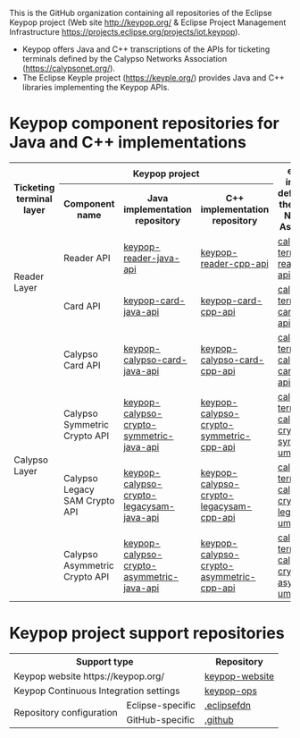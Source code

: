 This is the GitHub organization containing all repositories of the Eclipse Keypop project (Web site http://keypop.org/ & Eclipse Project Management Infrastructure https://projects.eclipse.org/projects/iot.keypop).

 - Keypop offers Java and C++ transcriptions of the APIs for ticketing terminals defined by the Calypso Networks Association (https://calypsonet.org/).
 - The Eclipse Keyple project (https://keyple.org/) provides Java and C++ libraries implementing the Keypop APIs.

# Keypop component repositories for Java and C++ implementations

<table>
	<tbody>
		<tr>
			<th scope="col" rowspan="2">Ticketing terminal layer</th>
			<th scope="col" colspan="3">Keypop project</th>
			<th scope="col" rowspan="2">external interface definition by the Calypso Networks Association</th>
		</tr>
		<tr>
			<th scope="col">Component name</th>
			<th scope="col">Java implementation repository</th>
			<th scope="col">C++ implementation repository</th>
		</tr>
		<tr>
			<td rowspan="2">Reader Layer</td>
			<td>Reader API</td>
			<td><a href="https://github.com/eclipse-keypop/keypop-reader-java-api">keypop-reader-java-api</a></td>
			<td><a href="https://github.com/eclipse-keypop/keypop-reader-cpp-api">keypop-reader-cpp-api</a></td>
			<td><a href="https://calypsonet.github.io/calypsonet-terminal-reader-uml-api/">calypsonet-terminal-reader-uml-api</a></td>
		</tr>
		<tr>
			<td>Card API</td>
			<td><a href="https://github.com/eclipse-keypop/keypop-card-java-api">keypop-card-java-api</a></td>
			<td><a href="https://github.com/eclipse-keypop/keypop-card-cpp-api">keypop-card-cpp-api</a></td>
			<td><a href="https://calypsonet.github.io/calypsonet-terminal-card-uml-api/">calypsonet-terminal-card-uml-api</a></td>
		</tr>
		<tr>
			<td rowspan="4">Calypso Layer</td>
			<td>Calypso Card API</td>
			<td><a href="https://github.com/eclipse-keypop/keypop-calypso-card-java-api">keypop-calypso-card-java-api</a></td>
			<td><a href="https://github.com/eclipse-keypop/keypop-calypso-card-cpp-api">keypop-calypso-card-cpp-api</a></td>
			<td><a href="https://calypsonet.github.io/calypsonet-terminal-calypso-uml-api/">calypsonet-terminal-calypso-card-uml-api</a></td>
		</tr>
		<tr>
			<td>Calypso Symmetric Crypto API</td>
			<td><a href="https://github.com/eclipse-keypop/keypop-calypso-crypto-symmetric-java-api">keypop-calypso-crypto-symmetric-java-api</a></td>
			<td><a href="https://github.com/eclipse-keypop/keypop-calypso-crypto-symmetric-cpp-api">keypop-calypso-crypto-symmetric-cpp-api</a></td>
			<td><a href="https://github.com/calypsonet/calypsonet-terminal-calypso-crypto-symmetric-uml-api">calypsonet-terminal-calypso-crypto-symmetric-uml-api</a></td>
		</tr>
		<tr>
			<td>Calypso Legacy SAM Crypto API</td>
			<td><a href="https://github.com/eclipse-keypop/keypop-calypso-crypto-legacysam-java-api">keypop-calypso-crypto-legacysam-java-api</a></td>
			<td><a href="https://github.com/eclipse-keypop/keypop-calypso-crypto-legacysam-cpp-api">keypop-calypso-crypto-legacysam-cpp-api</a></td>
			<td><a href="https://calypsonet.github.io/calypsonet-terminal-calypso-crypto-legacysam-uml-api/">calypsonet-terminal-calypso-crypto-legacysam-uml-api</a></td>
		</tr>
		<tr>
			<td>Calypso Asymmetric Crypto API</td>
			<td><a href="https://github.com/eclipse-keypop/keypop-calypso-crypto-asymmetric-java-api">keypop-calypso-crypto-asymmetric-java-api</a></td>
			<td><a href="https://github.com/eclipse-keypop/keypop-calypso-crypto-asymmetric-cpp-api">keypop-calypso-crypto-asymmetric-cpp-api</a></td>
			<td><a href="https://github.com/calypsonet/calypsonet-terminal-calypso-crypto-asymmetric-uml-api">calypsonet-terminal-calypso-crypto-asymmetric-uml-api</a></td>
		</tr>
	</tbody>
</table>

# Keypop project support repositories

<table>
	<tbody>
		<tr>
			<th scope="col" colspan="2">Support type</th>
			<th scope="col">Repository</th>
		</tr>
		<tr>
			<td colspan="2">Keypop website https://keypop.org/</td>
			<td><a href="https://github.com/eclipse-keypop/keypop-website">keypop-website</a></td>
		</tr>
		<tr>
			<td colspan="2">Keypop Continuous Integration settings</td>
			<td><a href="https://github.com/eclipse-keypop/keypop-ops">keypop-ops</a></td>
		</tr>
		<tr>
			<td rowspan="2">Repository configuration</td>
			<td>Eclipse-specific</td>
			<td><a href="https://github.com/eclipse-keypop/.eclipsefdn">.eclipsefdn</a></td>
		</tr>
		<tr>
			<td>GitHub-specific</td>
			<td><a href="https://github.com/eclipse-keypop/.github">.github</a></td>
		</tr>
	</tbody>
</table>
